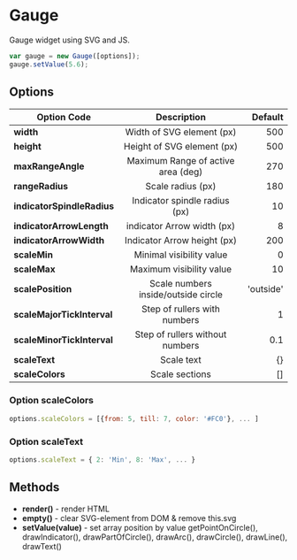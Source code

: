 Gauge
=====

Gauge widget using SVG and JS.

```javascript
var gauge = new Gauge([options]);
gauge.setValue(5.6);
```

Options
-------

| Option Code                | Description                           | Default                                      |
| ---------------------------|:-------------------------------------:|---------------------------------------------:|
| **width**                  | Width of SVG element (px)             | 500                                          |
| **height**                 | Height of SVG element  (px)           | 500                                          |
| **maxRangeAngle**          | Maximum Range of active area (deg)    | 270                                          |
| **rangeRadius**            | Scale radius (px)                     | 180                                          |
| **indicatorSpindleRadius** | Indicator spindle radius (px)         | 10                                           |
| **indicatorArrowLength**   | indicator Arrow width (px)            | 8                                            |
| **indicatorArrowWidth**    | Indicator Arrow height (px)           | 200                                          |
| **scaleMin**               | Minimal visibility value              | 0                                            |
| **scaleMax**               | Maximum visibility value              | 10                                           |
| **scalePosition**          | Scale numbers inside/outside circle   | 'outside'                                    |
| **scaleMajorTickInterval** | Step of rullers with numbers          | 1                                            |
| **scaleMinorTickInterval** | Step of rullers without numbers       | 0.1                                          |
| **scaleText**              | Scale text                            | {}                                           |
| **scaleColors**            | Scale sections                        | []                                           |

### Option **scaleColors**

```javascript
options.scaleColors = [{from: 5, till: 7, color: '#FC0'}, ... ]
```

### Option **scaleText**

```javascript
options.scaleText = { 2: 'Min', 8: 'Max', ... }
```

Methods
-------

* **render()** - render HTML
* **empty()** - clear SVG-element from DOM & remove this.svg
* **setValue(value)** - set array position by value
getPointOnCircle(), drawIndicator(), drawPartOfCircle(), drawArc(), drawCircle(), drawLine(), drawText()
